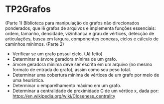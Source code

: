 # TP2Grafos
(Parte 1)
Biblioteca para manipulação de grafos não direcionados ponderados, que lê grafos de arquivos e implementa funções essenciais: ordem, tamanho, densidade, vizinhança e grau de vértices, detecção de articulações, busca em largura, componentes conexas, ciclos e cálculo de caminhos mínimos.
(Parte 2)
- Verificar se um grafo possui ciclo.  (Já feito)
- Determinar a árvore geradora mínima de um grafo.  
- árvore geradora mínima deve ser escrita em um arquivo (no mesmo formato de entrada do grafo), assim como seu peso total.  
- Determinar uma cobertura mínima de vértices de um grafo por meio de uma heurística.  
- Determinar o emparelhamento máximo em um grafo. 
- Determinar a centralidade de proximidade C de um vértice x, dada por:  https://en.wikipedia.org/wiki/Closeness_centrality
